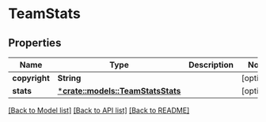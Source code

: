 # TeamStats

## Properties

Name | Type | Description | Notes
------------ | ------------- | ------------- | -------------
**copyright** | **String** |  | [optional] 
**stats** | [***crate::models::TeamStatsStats**](TeamStatsStats.md) |  | [optional] 

[[Back to Model list]](../README.md#documentation-for-models) [[Back to API list]](../README.md#documentation-for-api-endpoints) [[Back to README]](../README.md)


